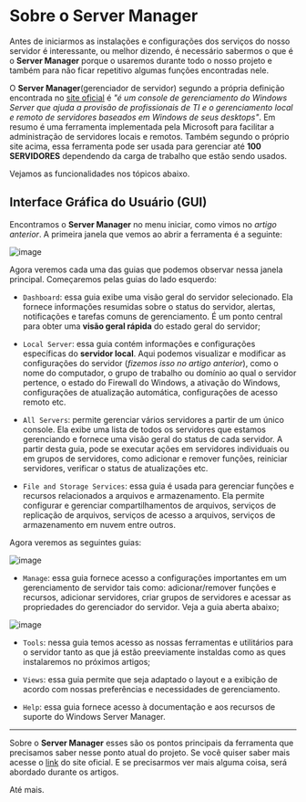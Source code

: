 # Sobre o Server Manager

Antes de iniciarmos as instalações e configurações dos serviços do nosso servidor é interessante, ou melhor dizendo, é necessário sabermos o que é o **Server Manager** porque o usaremos durante todo o nosso projeto e também para não ficar repetitivo algumas funções encontradas nele.

O **Server Manager**(gerenciador de servidor) segundo a própria definição encontrada no [site oficial](https://learn.microsoft.com/pt-br/windows-server/administration/server-manager/server-manager) é *"é um console de gerenciamento do Windows Server que ajuda a provisão de profissionais de TI e o gerenciamento local e remoto de servidores baseados em Windows de seus desktops"*. Em resumo é uma ferramenta implementada pela Microsoft para facilitar a administração de servidores locais e remotos. Também segundo o próprio site acima, essa ferramenta pode ser usada para gerenciar até **100 SERVIDORES** dependendo da carga de trabalho que estão sendo usados. 

Vejamos as funcionalidades nos tópicos abaixo.

## Interface Gráfica do Usuário (GUI)

Encontramos o **Server Manager** no menu iniciar, como vimos no *artigo anterior*. A primeira janela que vemos ao abrir a ferramenta é a seguinte:

![image](https://github.com/wendersoon/WindowsServer/assets/104470835/772c8260-c19a-4f1d-8fad-299f17dab341)

Agora veremos cada uma das guias que podemos observar nessa janela principal. Começaremos pelas guias do lado esquerdo:

* `Dashboard`: essa guia exibe uma visão geral do servidor selecionado. Ela fornece informações resumidas sobre o status do servidor, alertas, notificações e tarefas comuns de gerenciamento. É um ponto central para obter uma **visão geral rápida** do estado geral do servidor;

* `Local Server`: essa guia contém informações e configurações específicas do **servidor local**. Aqui podemos visualizar e modificar as configurações do servidor (*fizemos isso no artigo anterior*), como o nome do computador, o grupo de trabalho ou domínio ao qual o servidor pertence, o estado do Firewall do Windows, a ativação do Windows, configurações de atualização automática, configurações de acesso remoto etc.

* `All Servers`: permite gerenciar vários servidores a partir de um único console. Ela exibe uma lista de todos os servidores que estamos gerenciando e fornece uma visão geral do status de cada servidor. A partir desta guia, pode se executar ações em servidores individuais ou em grupos de servidores, como adicionar e remover funções, reiniciar servidores, verificar o status de atualizações etc.

* `File and Storage Services`: essa guia é usada para gerenciar funções e recursos relacionados a arquivos e armazenamento. Ela permite configurar e gerenciar compartilhamentos de arquivos, serviços de replicação de arquivos, serviços de acesso a arquivos, serviços de armazenamento em nuvem entre outros.

Agora veremos as seguintes guias:

![image](https://github.com/wendersoon/WindowsServer/assets/104470835/c504bbf5-2a8d-4e12-813d-3242e7ad9b7e)

* `Manage`: essa guia fornece acesso a configurações importantes em um gerenciamento de servidor tais como: adicionar/remover funções e recursos, adicionar servidores, criar grupos de servidores e acessar as propriedades do gerenciador do servidor. Veja a guia aberta abaixo;

![image](https://github.com/wendersoon/WindowsServer/assets/104470835/f338f6d6-f318-4760-89e0-3d8b54124759)

* `Tools`: nessa guia temos acesso as nossas ferramentas e utilitários para o servidor tanto as que já estão preeviamente instaldas como as ques instalaremos no próximos artigos;

* `Views`: essa guia permite que seja adaptado o layout e a exibição de acordo com nossas preferências e necessidades de gerenciamento.
* `Help`: essa guia fornece acesso à documentação e aos recursos de suporte do Windows Server Manager. 

---

Sobre o **Server Manager** esses são os pontos principais da ferramenta que precisamos saber nesse ponto atual do projeto. Se você quiser saber mais acesse o [link](https://learn.microsoft.com/pt-br/windows-server/administration/server-manager/server-manager) do site oficial. E se precisarmos ver mais alguma coisa, será abordado durante os artigos.

Até mais.
